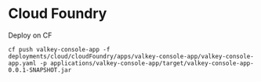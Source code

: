 # Cloud Foundry


Deploy on CF

```shell
cf push valkey-console-app -f deployments/cloud/cloudFoundry/apps/valkey-console-app/valkey-console-app.yaml -p applications/valkey-console-app/target/valkey-console-app-0.0.1-SNAPSHOT.jar
```
